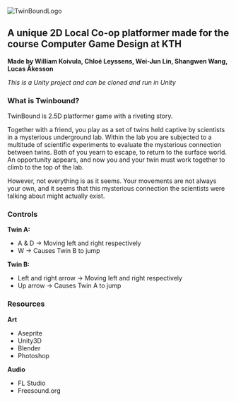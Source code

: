 ![TwinBoundLogo](https://github.com/user-attachments/assets/54022387-1e38-4b2e-905a-6e0dc0c0778a)
## A unique 2D Local Co-op platformer made for the course Computer Game Design at KTH
**Made by William Koivula, Chloé Leyssens, Wei-Jun Lin, Shangwen Wang, Lucas Åkesson**

*This is a Unity project and can be cloned and run in Unity*

### What is Twinbound?
TwinBound is 2.5D platformer game with a riveting story.

Together with a friend, you play as a set of twins held captive by scientists in a mysterious underground lab. Within the lab you are subjected to a multitude of scientific experiments to evaluate the mysterious connection between twins. Both of you yearn to escape,  to return to the surface world. An opportunity appears, and now you and your twin must work  together to climb to the top of the lab.

However, not everything is as it seems. Your movements are not always your own, and it seems that this mysterious connection the scientists were talking about might actually exist.

### Controls
**Twin A:**
- A & D -> Moving left and right respectively
- W -> Causes Twin B to jump

**Twin B:**
- Left and right arrow -> Moving left and right respectively
- Up arrow -> Causes Twin A to jump

### Resources
**Art**
- Aseprite
- Unity3D
- Blender
- Photoshop

**Audio**
- FL Studio
- Freesound.org
